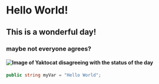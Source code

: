 # Hello World!
## This is a wonderful day!
### maybe not everyone agrees?
#### ![Image of Yaktocat disagreeing with the status of the day](https://octodex.github.com/images/yaktocat.png)
``` C#
public string myVar = "Hello World";
```



